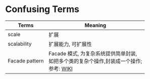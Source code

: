 # Confusing Terms

Terms   | Meaning
---     | ---
scale   | 扩展
scalability | 扩展能力, 可扩展性
Facade pattern  | Facade 模式, 为复杂系统提供简单封装, <br>如把多个类的复杂个操作,封装成一个操作; <br>参考: [WIKI](https://en.wikipedia.org/wiki/Facade_pattern)


